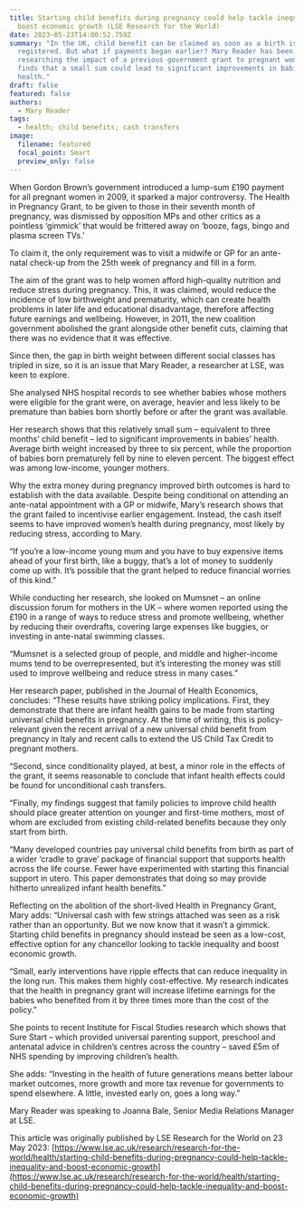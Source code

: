 ```yaml
---
title: Starting child benefits during pregnancy could help tackle inequality and
  boost economic growth (LSE Research for the World)
date: 2023-05-23T14:00:52.759Z
summary: "In the UK, child benefit can be claimed as soon as a birth is
  registered. But what if payments began earlier? Mary Reader has been
  researching the impact of a previous government grant to pregnant women. She
  finds that a small sum could lead to significant improvements in babies’
  health."
draft: false
featured: false
authors:
  - Mary Reader
tags:
  - health; child benefits; cash transfers
image:
  filename: featured
  focal_point: Smart
  preview_only: false
---
```


When Gordon Brown’s government introduced a lump-sum £190 payment for all pregnant women in 2009, it sparked a major controversy. The Health in Pregnancy Grant, to be given to those in their seventh month of pregnancy, was dismissed by opposition MPs and other critics as a pointless ‘gimmick’ that would be frittered away on ‘booze, fags, bingo and plasma screen TVs.’

To claim it, the only requirement was to visit a midwife or GP for an ante-natal check-up from the 25th week of pregnancy and fill in a form.

The aim of the grant was to help women afford high-quality nutrition and reduce stress during pregnancy. This, it was claimed, would reduce the incidence of low birthweight and prematurity, which can create health problems in later life and educational disadvantage, therefore affecting future earnings and wellbeing. However, in 2011, the new coalition government abolished the grant alongside other benefit cuts, claiming that there was no evidence that it was effective.

Since then, the gap in birth weight between different social classes has tripled in size, so it is an issue that Mary Reader, a researcher at LSE, was keen to explore. 

She analysed NHS hospital records to see whether babies whose mothers were eligible for the grant were, on average, heavier and less likely to be premature than babies born shortly before or after the grant was available. 

Her research shows that this relatively small sum – equivalent to three months’ child benefit – led to significant improvements in babies’ health. Average birth weight increased by three to six percent, while the proportion of babies born prematurely fell by nine to eleven percent. The biggest effect was among low-income, younger mothers. 

Why the extra money during pregnancy improved birth outcomes is hard to establish with the data available. Despite being conditional on attending an ante-natal appointment with a GP or midwife, Mary’s research shows that the grant failed to incentivise earlier engagement. Instead, the cash itself seems to have improved women’s health during pregnancy, most likely by reducing stress, according to Mary. 

“If you’re a low-income young mum and you have to buy expensive items ahead of your first birth, like a buggy, that’s a lot of money to suddenly come up with. It’s possible that the grant helped to reduce financial worries of this kind.”

While conducting her research, she looked on Mumsnet – an online discussion forum for mothers in the UK – where women reported using the £190 in a range of ways to reduce stress and promote wellbeing, whether by reducing their overdrafts, covering large expenses like buggies, or investing in ante-natal swimming classes.

“Mumsnet is a selected group of people, and middle and higher-income mums tend to be overrepresented, but it’s interesting the money was still used to improve wellbeing and reduce stress in many cases.”

Her research paper, published in the Journal of Health Economics, concludes: “These results have striking policy implications. First, they demonstrate that there are infant health gains to be made from starting universal child benefits in pregnancy. At the time of writing, this is policy-relevant given the recent arrival of a new universal child benefit from pregnancy in Italy and recent calls to extend the US Child Tax Credit to pregnant mothers. 

“Second, since conditionality played, at best, a minor role in the effects of the grant, it seems reasonable to conclude that infant health effects could be found for unconditional cash transfers. 

“Finally, my findings suggest that family policies to improve child health should place greater attention on younger and first-time mothers, most of whom are excluded from existing child-related benefits because they only start from birth.

“Many developed countries pay universal child benefits from birth as part of a wider ‘cradle to grave’ package of financial support that supports health across the life course. Fewer have experimented with starting this financial support in utero. This paper demonstrates that doing so may provide hitherto unrealized infant health benefits.”

Reflecting on the abolition of the short-lived Health in Pregnancy Grant, Mary adds: “Universal cash with few strings attached was seen as a risk rather than an opportunity. But we now know that it wasn’t a gimmick. Starting child benefits in pregnancy should instead be seen as a low-cost, effective option for any chancellor looking to tackle inequality and boost economic growth.

“Small, early interventions have ripple effects that can reduce inequality in the long run. This makes them highly cost-effective. My research indicates that the health in pregnancy grant will increase lifetime earnings for the babies who benefited from it by three times more than the cost of the policy.”

She points to recent Institute for Fiscal Studies research which shows that Sure Start – which provided universal parenting support, preschool and antenatal advice in children’s centres across the country – saved £5m of NHS spending by improving children’s health. 

She adds: “Investing in the health of future generations means better labour market outcomes, more growth and more tax revenue for governments to spend elsewhere. A little, invested early on, goes a long way.”

Mary Reader was speaking to Joanna Bale, Senior Media Relations Manager at LSE.

This article was originally published by LSE Research for the World on 23 May 2023: [https://www.lse.ac.uk/research/research-for-the-world/health/starting-child-benefits-during-pregnancy-could-help-tackle-inequality-and-boost-economic-growth](https://www.lse.ac.uk/research/research-for-the-world/health/starting-child-benefits-during-pregnancy-could-help-tackle-inequality-and-boost-economic-growth)
